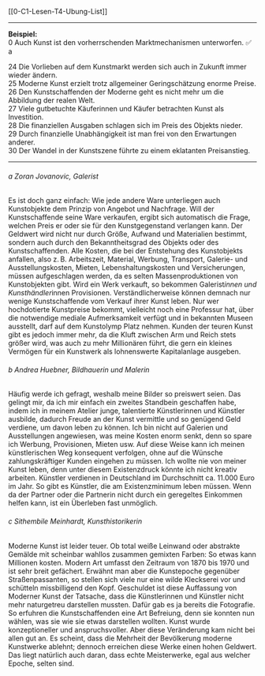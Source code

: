 [[0-C1-Lesen-T4-Ubung-List]]

---

**Beispiel:**  
0 Auch Kunst ist den vorherrschenden Marktmechanismen unterworfen. ✅ a

24 Die Vorlieben auf dem Kunstmarkt werden sich auch in Zukunft immer wieder ändern.  
25 Moderne Kunst erzielt trotz allgemeiner Geringschätzung enorme Preise.  
26 Den Kunstschaffenden der Moderne geht es nicht mehr um die Abbildung der realen Welt.  
27 Viele gutbetuchte Käuferinnen und Käufer betrachten Kunst als Investition.  
28 Die finanziellen Ausgaben schlagen sich im Preis des Objekts nieder.  
29 Durch finanzielle Unabhängigkeit ist man frei von den Erwartungen anderer.  
30 Der Wandel in der Kunstszene führte zu einem eklatanten Preisanstieg.

---

###### a Zoran Jovanovic, Galerist
Es ist doch ganz einfach: Wie jede andere Ware unterliegen auch Kunstobjekte dem Prinzip von Angebot und Nachfrage. Will der Kunstschaffende seine Ware verkaufen, ergibt sich automatisch die Frage, welchen Preis er oder sie für den Kunstgegenstand verlangen kann. Der Geldwert wird nicht nur durch Größe, Aufwand und Materialien bestimmt, sondern auch durch den Bekanntheitsgrad des Objekts oder des Kunstschaffenden. Alle Kosten, die bei der Entstehung des Kunstobjekts anfallen, also z. B. Arbeitszeit, Material, Werbung, Transport, Galerie- und Ausstellungskosten, Mieten, Lebenshaltungskosten und Versicherungen, müssen aufgeschlagen werden, da es selten Massenproduktionen von Kunstobjekten gibt. Wird ein Werk verkauft, so bekommen Galerist*innen und Kunsthändler*innen Provisionen. Verständlicherweise können demnach nur wenige Kunstschaffende vom Verkauf ihrer Kunst leben. Nur wer hochdotierte Kunstpreise bekommt, vielleicht noch eine Professur hat, über die notwendige mediale Aufmerksamkeit verfügt und in bekannten Museen ausstellt, darf auf dem Kunstolymp Platz nehmen. Kunden der teuren Kunst gibt es jedoch immer mehr, da die Kluft zwischen Arm und Reich stets größer wird, was auch zu mehr Millionären führt, die gern ein kleines Vermögen für ein Kunstwerk als lohnenswerte Kapitalanlage ausgeben.

###### b Andrea Huebner, Bildhauerin und Malerin
Häufig werde ich gefragt, weshalb meine Bilder so preiswert seien. Das gelingt mir, da ich mir einfach ein zweites Standbein geschaffen habe, indem ich in meinem Atelier junge, talentierte Künstlerinnen und Künstler ausbilde, dadurch Freude an der Kunst vermittle und so genügend Geld verdiene, um davon leben zu können. Ich bin nicht auf Galerien und Ausstellungen angewiesen, was meine Kosten enorm senkt, denn so spare ich Werbung, Provisionen, Mieten usw. Auf diese Weise kann ich meinen künstlerischen Weg konsequent verfolgen, ohne auf die Wünsche zahlungskräftiger Kunden eingehen zu müssen. Ich wollte nie von meiner Kunst leben, denn unter diesem Existenzdruck könnte ich nicht kreativ arbeiten. Künstler verdienen in Deutschland im Durchschnitt ca. 11.000 Euro im Jahr. So gibt es Künstler, die am Existenzminimum leben müssen. Wenn da der Partner oder die Partnerin nicht durch ein geregeltes Einkommen helfen kann, ist ein Überleben fast unmöglich.

###### c Sithembile Meinhardt, Kunsthistorikerin
Moderne Kunst ist leider teuer. Ob total weiße Leinwand oder abstrakte Gemälde mit scheinbar wahllos zusammen gemixten Farben: So etwas kann Millionen kosten. Modern Art umfasst den Zeitraum von 1870 bis 1970 und ist sehr breit gefächert. Erwähnt man aber die Kunstepoche gegenüber Straßenpassanten, so stellen sich viele nur eine wilde Kleck­serei vor und schütteln missbilligend den Kopf. Geschuldet ist diese Auffassung von Moderner Kunst der Tatsache, dass die Künstlerinnen und Künstler nicht mehr naturgetreu darstellen mussten. Dafür gab es ja bereits die Fotografie. So erfuhren die Kunstschaffenden eine Art Befreiung, denn sie konnten nun wählen, was sie wie sie etwas darstellen wollten. Kunst wurde konzeptioneller und anspruchsvoller. Aber diese Veränderung kam nicht bei allen gut an. Es scheint, dass die Mehrheit der Bevölkerung moderne Kunstwerke ablehnt; dennoch erreichen diese Werke einen hohen Geldwert. Das liegt natürlich auch daran, dass echte Meisterwerke, egal aus welcher Epoche, selten sind.